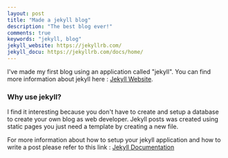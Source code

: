 ```yaml
---
layout: post
title: "Made a jekyll blog"
description: "The best blog ever!"
comments: true
keywords: "jekyll, blog"
jekyll_website: https://jekyllrb.com/
jekyll_docu: https://jekyllrb.com/docs/home/
---
```


I've made my first blog using an application called "jekyll". You can find more
information about jekyll here : 
<a href="{{ page.jekyll_website }}" target="_blank">Jekyll Website<a/>. 


### Why use jekyll?

I find it interesting because you don't have to create and setup a database
to create your own blog as web developer. Jekyll posts was created using static pages you just need a template by creating a new file.

For more information about how to setup your jekyll application and how to write a post please refer to this link : 
<a href="{{ page.jekyll_docu }}" target="_blank">Jekyll Documentation</a>

